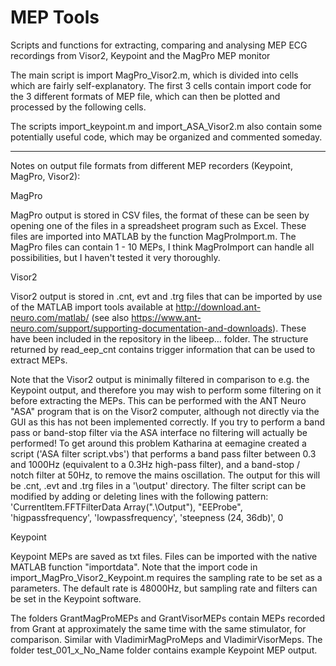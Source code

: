 # MEP Tools
 Scripts and functions for extracting, comparing and analysing MEP ECG recordings from Visor2, Keypoint and the MagPro MEP monitor


The main script is import MagPro_Visor2.m, which is divided into cells which are fairly self-explanatory. The first 3 cells contain import code for the 3 different formats of MEP file, which can then be plotted and processed by the following cells.

The scripts import_keypoint.m and import_ASA_Visor2.m also contain some potentially useful code, which may be organized and commented someday.

------------------------------------------------------------------------------------------

Notes on output file formats from different MEP recorders (Keypoint, MagPro, Visor2):

MagPro

MagPro output is stored in CSV files, the format of these can be seen by opening one of the files in a spreadsheet program such as Excel. These files are imported into MATLAB by the function MagProImport.m. The MagPro files can contain 1 - 10 MEPs, I think MagProImport can handle all possibilities, but I haven't tested it very thoroughly.

Visor2

Visor2 output is stored in .cnt, evt and .trg files that can be imported by use of the MATLAB import tools available at http://download.ant-neuro.com/matlab/ (see also https://www.ant-neuro.com/support/supporting-documentation-and-downloads). These have been included in the repository in the libeep... folder. The structure returned by read_eep_cnt contains trigger information that can be used to extract MEPs.

Note that the Visor2 output is minimally filtered in comparison to e.g. the Keypoint output, and therefore you may wish to perform some filtering on it before extracting the MEPs. This can be performed with the ANT Neuro "ASA" program that is on the Visor2 computer, although not directly via the GUI as this has not been implemented correctly. If you try to perform a band pass or band-stop filter via the ASA interface no filtering will actually be performed!
To get around this problem Katharina at eemagine created a script ('ASA filter script.vbs') that performs a band pass filter between 0.3 and 1000Hz (equivalent to a 0.3Hz high-pass filter), and a band-stop / notch filter at 50Hz, to remove the mains oscillation. The output for this will be .cnt, .evt and .trg files in a '\output' directory. The filter script can be modified by adding or deleting lines with the following pattern: 'CurrentItem.FFTFilterData Array(".\Output"), "EEProbe", 'higpassfrequency', 'lowpassfrequency', 'steepness (24, 36db)', 0

Keypoint

Keypoint MEPs are saved as txt files. Files can be imported with the native MATLAB function "importdata". Note that the import code in import_MagPro_Visor2_Keypoint.m requires the sampling rate to be set as a parameters. The default rate is 48000Hz, but sampling rate and filters can be set in the Keypoint software.

The folders GrantMagProMEPs and GrantVisorMEPs contain MEPs recorded from Grant at approximately the same time with the same stimulator, for comparison. Similar with VladimirMagProMeps and VladimirVisorMeps. The folder test_001_x_No_Name folder contains example Keypoint MEP output.
